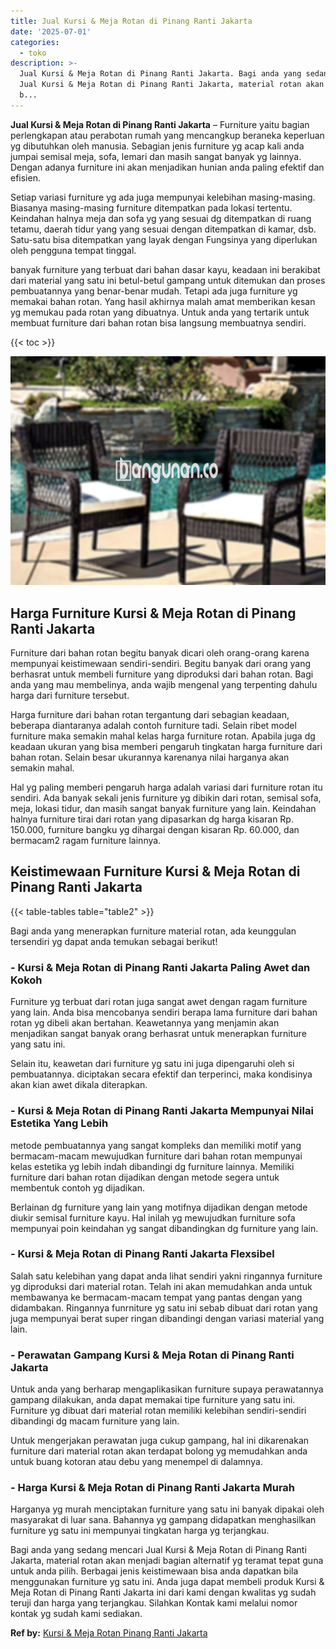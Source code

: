 ```yaml
---
title: Jual Kursi & Meja Rotan di Pinang Ranti Jakarta
date: '2025-07-01'
categories:
  - toko
description: >-
  Jual Kursi & Meja Rotan di Pinang Ranti Jakarta. Bagi anda yang sedang mencari
  Jual Kursi & Meja Rotan di Pinang Ranti Jakarta, material rotan akan menjadi
  b...
---
```


**Jual Kursi & Meja Rotan di Pinang Ranti Jakarta** – Furniture yaitu bagian perlengkapan atau perabotan rumah yang mencangkup beraneka keperluan yg dibutuhkan oleh manusia. Sebagian jenis furniture yg acap kali anda jumpai semisal meja, sofa, lemari dan masih sangat banyak yg lainnya. Dengan adanya furniture ini akan menjadikan hunian anda paling efektif dan efisien.

Setiap variasi furniture yg ada juga mempunyai kelebihan masing-masing. Biasanya masing-masing furniture ditempatkan pada lokasi tertentu. Keindahan halnya meja dan sofa yg yang sesuai dg ditempatkan di ruang tetamu, daerah tidur yang yang sesuai dengan ditempatkan di kamar, dsb. Satu-satu bisa ditempatkan yang layak dengan Fungsinya yang diperlukan oleh pengguna tempat tinggal.

banyak furniture yang terbuat dari bahan dasar kayu, keadaan ini berakibat dari material yang satu ini betul-betul gampang untuk ditemukan dan proses pembuatannya yang benar-benar mudah. Tetapi ada juga furniture yg memakai bahan rotan. Yang hasil akhirnya malah amat memberikan kesan yg memukau pada rotan yang dibuatnya. Untuk anda yang tertarik untuk membuat furniture dari bahan rotan bisa langsung membuatnya sendiri.

{{< toc >}}

![Jual Kursi & Meja Rotan di Pinang Ranti Jakarta](/images/kursi-meja-rotan-murah33.png)

## Harga Furniture Kursi & Meja Rotan di Pinang Ranti Jakarta

Furniture dari bahan rotan begitu banyak dicari oleh orang-orang karena mempunyai keistimewaan sendiri-sendiri. Begitu banyak dari orang yang berhasrat untuk membeli furniture yang diproduksi dari bahan rotan. Bagi anda yang mau membelinya, anda wajib mengenal yang terpenting dahulu harga dari furniture tersebut.

Harga furniture dari bahan rotan tergantung dari sebagian keadaan, beberapa diantaranya adalah contoh furniture tadi. Selain ribet model furniture maka semakin mahal kelas harga furniture rotan. Apabila juga dg keadaan ukuran yang bisa memberi pengaruh tingkatan harga furniture dari bahan rotan. Selain besar ukurannya karenanya nilai harganya akan semakin mahal.

Hal yg paling memberi pengaruh harga adalah variasi dari furniture rotan itu sendiri. Ada banyak sekali jenis furniture yg dibikin dari rotan, semisal sofa, meja, lokasi tidur, dan masih sangat banyak furniture yang lain. Keindahan halnya furniture tirai dari rotan yang dipasarkan dg harga kisaran Rp. 150.000, furniture bangku yg dihargai dengan kisaran Rp. 60.000, dan bermacam2 ragam furniture lainnya.

## Keistimewaan Furniture Kursi & Meja Rotan di Pinang Ranti Jakarta

{{< table-tables table="table2" >}}

Bagi anda yang menerapkan furniture material rotan, ada keunggulan tersendiri yg dapat anda temukan sebagai berikut!

### \- Kursi & Meja Rotan di Pinang Ranti Jakarta Paling Awet dan Kokoh

Furniture yg terbuat dari rotan juga sangat awet dengan ragam furniture yang lain. Anda bisa mencobanya sendiri berapa lama furniture dari bahan rotan yg dibeli akan bertahan. Keawetannya yang menjamin akan menjadikan sangat banyak orang berhasrat untuk menerapkan furniture yang satu ini.

Selain itu, keawetan dari furniture yg satu ini juga dipengaruhi oleh si pembuatannya. diciptakan secara efektif dan terperinci, maka kondisinya akan kian awet dikala diterapkan.

### \- Kursi & Meja Rotan di Pinang Ranti Jakarta Mempunyai Nilai Estetika Yang Lebih

metode pembuatannya yang sangat kompleks dan memiliki motif yang bermacam-macam mewujudkan furniture dari bahan rotan mempunyai kelas estetika yg lebih indah dibandingi dg furniture lainnya. Memiliki furniture dari bahan rotan dijadikan dengan metode segera untuk membentuk contoh yg dijadikan.

Berlainan dg furniture yang lain yang motifnya dijadikan dengan metode diukir semisal furniture kayu. Hal inilah yg mewujudkan furniture sofa mempunyai poin keindahan yg sangat dibandingkan dg furniture yang lain.

### \- Kursi & Meja Rotan di Pinang Ranti Jakarta Flexsibel

Salah satu kelebihan yang dapat anda lihat sendiri yakni ringannya furniture yg diproduksi dari material rotan. Telah ini akan memudahkan anda untuk membawanya ke bermacam-macam tempat yang pantas dengan yang didambakan. Ringannya funrniture yg satu ini sebab dibuat dari rotan yang juga mempunyai berat super ringan dibandingi dengan variasi material yang lain.

### \- Perawatan Gampang Kursi & Meja Rotan di Pinang Ranti Jakarta

Untuk anda yang berharap mengaplikasikan furniture supaya perawatannya gampang dilakukan, anda dapat memakai tipe furniture yang satu ini. Furniture yg dibuat dari material rotan memiliki kelebihan sendiri-sendiri dibandingi dg macam furniture yang lain.

Untuk mengerjakan perawatan juga cukup gampang, hal ini dikarenakan furniture dari material rotan akan terdapat bolong yg memudahkan anda untuk buang kotoran atau debu yang menempel di dalamnya.

### \- Harga Kursi & Meja Rotan di Pinang Ranti Jakarta Murah

Harganya yg murah menciptakan furniture yang satu ini banyak dipakai oleh masyarakat di luar sana. Bahannya yg gampang didapatkan menghasilkan furniture yg satu ini mempunyai tingkatan harga yg terjangkau.

Bagi anda yang sedang mencari Jual Kursi & Meja Rotan di Pinang Ranti Jakarta, material rotan akan menjadi bagian alternatif yg teramat tepat guna untuk anda pilih. Berbagai jenis keistimewaan bisa anda dapatkan bila menggunakan furniture yg satu ini. Anda juga dapat membeli produk Kursi & Meja Rotan di Pinang Ranti Jakarta ini dari kami dengan kwalitas yg sudah teruji dan harga yang terjangkau. Silahkan Kontak kami melalui nomor kontak yg sudah kami sediakan.

**Ref by:** [Kursi & Meja Rotan Pinang Ranti Jakarta](https://id.wikipedia.org/wiki/Kursi)
